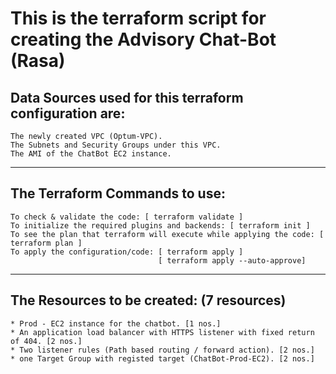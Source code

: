 # This is the terraform script for creating the Advisory Chat-Bot (Rasa)

## Data Sources used for this terraform configuration are:
    The newly created VPC (Optum-VPC).
    The Subnets and Security Groups under this VPC.
    The AMI of the ChatBot EC2 instance.

---

## The Terraform Commands to use:
    To check & validate the code: [ terraform validate ]
    To initialize the required plugins and backends: [ terraform init ]
    To see the plan that terraform will execute while applying the code: [ terraform plan ]
    To apply the configuration/code: [ terraform apply ]
                                     [ terraform apply --auto-approve]

---

## The Resources to be created: (7 resources)
    * Prod - EC2 instance for the chatbot. [1 nos.]
    * An application load balancer with HTTPS listener with fixed return of 404. [2 nos.]
    * Two listener rules (Path based routing / forward action). [2 nos.]
    * one Target Group with registed target (ChatBot-Prod-EC2). [2 nos.]